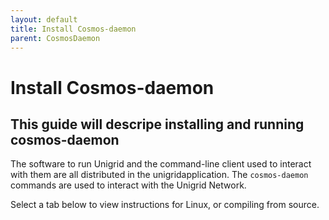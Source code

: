 ```yaml
---
layout: default
title: Install Cosmos-daemon
parent: CosmosDaemon
---
```


# Install Cosmos-daemon

## This guide will descripe installing and running cosmos-daemon

The software to run Unigrid and the command-line client used to interact with them are all distributed in the unigridapplication. The `cosmos-daemon` commands are used to interact with the Unigrid Network.

Select a tab below to view instructions for Linux, or compiling from source.